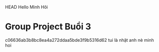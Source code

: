  HEAD
Hello Minh Hôi
# Group Project Buổi 3
 c06636ab3b8bc8ea4a272ddaa5bde3f9b5316d62
tui là nhật anh nè minh hoi
